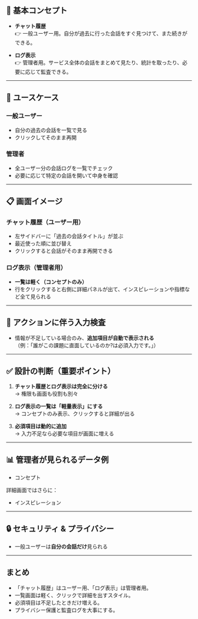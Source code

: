 
## 🎯 基本コンセプト

- **チャット履歴**  
  👉 一般ユーザー用。自分が過去に行った会話をすぐ見つけて、また続きができる。  

- **ログ表示**  
  👉 管理者用。サービス全体の会話をまとめて見たり、統計を取ったり、必要に応じて監査できる。  

---

## 👥 ユースケース

### 一般ユーザー
- 自分の過去の会話を一覧で見る 
- クリックしてそのまま再開  

### 管理者
- 全ユーザー分の会話ログを一覧でチェック   
- 必要に応じて特定の会話を開いて中身を確認  

---

## 📋 画面イメージ

### チャット履歴（ユーザー用）
- 左サイドバーに「過去の会話タイトル」が並ぶ  
- 最近使った順に並び替え  
- クリックすると会話がそのまま再開できる  

### ログ表示（管理者用）  
- **一覧は軽く（コンセプトのみ）**  
- 行をクリックすると右側に詳細パネルが出て、インスピレーションや指標など全て見られる  

---

## 📝 アクションに伴う入力検査

- 情報が不足している場合のみ、**追加項目が自動で表示される**  
  （例：「誰がこの課題に直面しているのか?は必須入力です。」）  

---

## ✅ 設計の判断（重要ポイント）

1. **チャット履歴とログ表示は完全に分ける**  
   → 権限も画面も役割も別々

2. **ログ表示の一覧は「軽量表示」にする**  
   → コンセプトのみ表示、クリックすると詳細が出る  

3. **必須項目は動的に追加**  
   → 入力不足なら必要な項目が画面に増える  

---

## 📊 管理者が見られるデータ例

- コンセプト

詳細画面ではさらに：  
- インスピレーション  

---

## 🔒 セキュリティ & プライバシー

- 一般ユーザーは**自分の会話だけ**見られる  

---

## まとめ

- 「チャット履歴」はユーザー用、「ログ表示」は管理者用。 
- 一覧画面は軽く、クリックで詳細を出すスタイル。  
- 必須項目は不足したときだけ増える。  
- プライバシー保護と監査ログを大事にする。  
